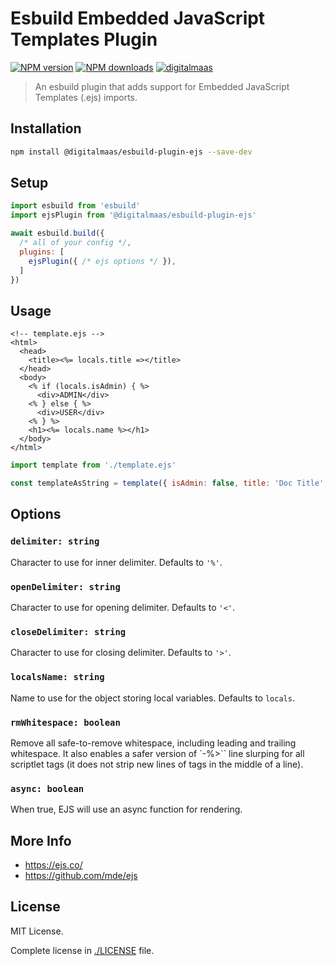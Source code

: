 # Esbuild Embedded JavaScript Templates Plugin

[![NPM version][version-badge]][npm-url]
[![NPM downloads][downloads-badge]][npm-url]
[![digitalmaas][dmaas-badge]][dmaas-url]

> An esbuild plugin that adds support for Embedded JavaScript Templates (.ejs) imports.

## Installation

```bash
npm install @digitalmaas/esbuild-plugin-ejs --save-dev
```

## Setup

```js
import esbuild from 'esbuild'
import ejsPlugin from '@digitalmaas/esbuild-plugin-ejs'

await esbuild.build({
  /* all of your config */,
  plugins: [
    ejsPlugin({ /* ejs options */ }),
  ]
})
```

## Usage

```ejs
<!-- template.ejs -->
<html>
  <head>
    <title><%= locals.title =></title>
  </head>
  <body>
    <% if (locals.isAdmin) { %>
      <div>ADMIN</div>
    <% } else { %>
      <div>USER</div>
    <% } %>
    <h1><%= locals.name %></h1>
  </body>
</html>
```

```js
import template from './template.ejs'

const templateAsString = template({ isAdmin: false, title: 'Doc Title', name: 'Cool Test' })
```

## Options

### `delimiter: string`

Character to use for inner delimiter. Defaults to `'%'`.

### `openDelimiter: string`

Character to use for opening delimiter. Defaults to `'<'`.

### `closeDelimiter: string`

Character to use for closing delimiter. Defaults to `'>'`.

### `localsName: string`

Name to use for the object storing local variables. Defaults to `locals`.

### `rmWhitespace: boolean`

Remove all safe-to-remove whitespace, including leading and trailing whitespace. It also enables a safer version of `-%>`` line slurping for all scriptlet tags (it does not strip new lines of tags in the middle of a line).

### `async: boolean`

When true, EJS will use an async function for rendering.

## More Info

- https://ejs.co/
- https://github.com/mde/ejs

## License

MIT License.

Complete license in [./LICENSE](./LICENSE) file.

[version-badge]: https://img.shields.io/npm/v/@digitalmaas/esbuild-plugin-ejs.svg?style=flat-square
[downloads-badge]: https://img.shields.io/npm/dm/@digitalmaas/esbuild-plugin-ejs.svg?style=flat-square
[dmaas-badge]: https://img.shields.io/badge/sponsored%20by-digitalmaas-green.svg?colorB=00CD98&style=flat-square
[npm-url]: https://www.npmjs.com/package/@digitalmaas/esbuild-plugin-ejs
[dmaas-url]: https://digitalmaas.com/
